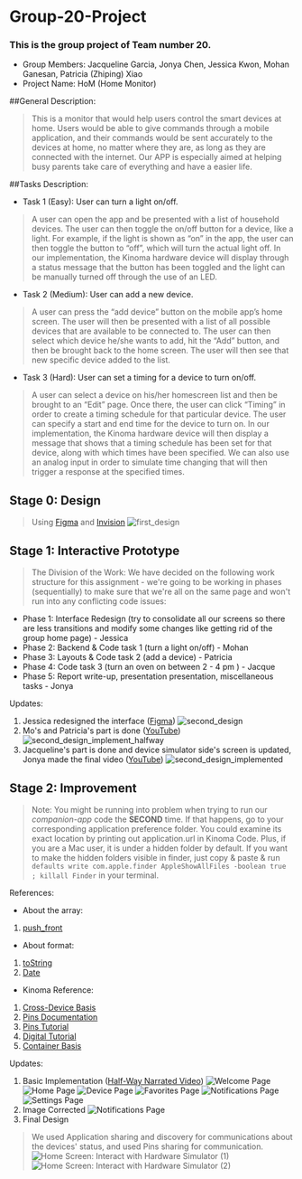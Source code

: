 # Group-20-Project

### This is the group project of Team number 20.

* Group Members: Jacqueline Garcia, Jonya Chen, Jessica Kwon, Mohan Ganesan, Patricia (Zhiping) Xiao
* Project Name: HoM (Home Monitor)

##General Description: 
> This is a monitor that would help users control the smart devices at home. Users would be able to give commands through a mobile application, and their commands would be sent accurately to the devices at home, no matter where they are, as long as they are connected with the internet. Our APP is especially aimed at helping busy parents take care of everything and have a easier life.

##Tasks Description:
* Task 1 (Easy): User can turn a light on/off.
> A user can open the app and be presented with a list of household devices. The user can then toggle the on/off button for a device, like a light. For example, if the light is shown as “on” in the app, the user can then toggle the button to “off”, which will turn the actual light off. In our implementation, the Kinoma hardware device will display through a status message that the button has been toggled and the light can be manually turned off through the use of an LED.

* Task 2 (Medium): User can add a new device.
> A user can press the “add device” button on the mobile app’s home screen. The user will then be presented with a list of all possible devices that are available to be connected to. The user can then select which device he/she wants to add, hit the “Add” button, and then be brought back to the home screen. The user will then see that new specific device added to the list.

* Task 3 (Hard): User can set a timing for a device to turn on/off.
> A user can select a device on his/her homescreen list and then be brought to an “Edit” page. Once there, the user can click “Timing” in order to create a timing schedule for that particular device. The user can specify a start and end time for the device to turn on. In our implementation, the Kinoma hardware device will then display a message that shows that a timing schedule has been set for that device, along with which times have been specified. We can also use an analog input in order to simulate time changing that will then trigger a response at the specified times.

## Stage 0: Design

> Using [Figma](https://www.figma.com/file/gpUP6uhKAOyJVdrn4yxy7nEs/LOW-FIDELITY-MOCKUP) and [Invision](https://projects.invisionapp.com/share/MN93TI05V#/screens)
> ![first_design](img/HoM_v1_design.png "The First Design")

## Stage 1: Interactive Prototype

> The Division of the Work: We have decided on the following work structure for this assignment - we're going to be working in phases (sequentially) to make sure that we're all on the same page and won't run into any conflicting code issues:
* Phase 1: Interface Redesign (try to consolidate all our screens so there are less transitions and modify some changes like getting rid of the group home page) - Jessica
* Phase 2: Backend & Code task 1 (turn a light on/off) - Mohan
* Phase 3: Layouts & Code task 2 (add a device) - Patricia
* Phase 4: Code task 3 (turn an oven on between 2 - 4 pm ) - Jacque
* Phase 5: Report write-up, presentation presentation, miscellaneous tasks - Jonya


Updates:

1. Jessica redesigned the interface ([Figma](https://www.figma.com/file/M1zJ6hF1zPVKDqP8ib8u8Xiu/HoM---v2))
![second_design](img/HoM_v2_design.png "The Second Design")
2. Mo's and Patricia's part is done ([YouTube](https://youtu.be/150_U_h_4Tg))
![second_design_implement_halfway](img/HoM_v2_design_implement_phase_1_2.png "Second Design Half-Way Implemented")
3. Jacqueline's part is done and device simulator side's screen is updated, Jonya made the final video ([YouTube](https://youtu.be/eGW4OmLUgos))
![second_design_implemented](img/HoM_v2_design_implement_phase_3.png "Second Design Implemented")


## Stage 2: Improvement

> Note: You might be running into problem when trying to run our *companion-app* code the **SECOND** time. If that happens, go to your corresponding application preference folder. You could examine its exact location by printing out application.url in Kinoma Code. Plus, if you are a Mac user, it is under a hidden folder by default. If you want to make the hidden folders visible in finder, just copy & paste & run `defaults write com.apple.finder AppleShowAllFiles -boolean true ; killall Finder` in your terminal.

References:

* About the array: 

1. [push_front](http://stackoverflow.com/questions/8159524/javascript-pushing-element-at-the-beginning-of-an-array)

* About format:

1. [toString](http://www.w3schools.com/jsref/jsref_tostring_number.asp)
2. [Date](http://www.w3schools.com/js/js_date_methods.asp)

* Kinoma Reference:

1. [Cross-Device Basis](http://kinoma.com/develop/documentation/kinomajs-tutorials/cross-device-communication/)
2. [Pins Documentation](http://kinoma.com/develop/documentation/pins/)
3. [Pins Tutorial](http://kinoma.com/develop/documentation/getting-started-with-hardware/)
4. [Digital Tutorial](http://kinoma.com/develop/documentation/tutorials/digital/)
5. [Container Basis](http://kinoma.com/develop/documentation/javascript/)

Updates:

1. Basic Implementation ([Half-Way Narrated Video](https://youtu.be/HTvIWxtB3ic))
![Welcome Page](img/HoM_v3.0_welcome.png "Welcome Page Half-Way Updated")
![Home Page](img/HoM_v3.0_home.png "Home Page Half-Way Updated")
![Device Page](img/HoM_v3.0_device.png "Device Page Half-Way Updated")
![Favorites Page](img/HoM_v3.0_favorites.png "Favorites Page Half-Way Implemented")
![Notifications Page](img/HoM_v3.0_notifications.png "Notifications Page Half-Way Implemented")
![Settings Page](img/HoM_v3.0_settings.png "Settings Page Half-Way Implemented")
2. Image Corrected
![Notifications Page](img/HoM_v3.0_image_corrected.png "The corrected image icons without White Boundaries")
3. Final Design

> We used Application sharing and discovery for communications about the devices' status, and used Pins sharing for communication.
![Home Screen: Interact with Hardware Simulator (1)](img/HoM_v4.0_01_home_03.png "the Home Screen: Interact with Hardware Simulator (1)")
![Home Screen: Interact with Hardware Simulator (2)](img/HoM_v4.0_01_home_04.png "the Home Screen: Interact with Hardware Simulator (2)")